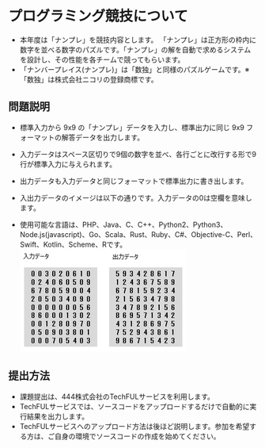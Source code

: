 <script type="text/x-mathjax-config">MathJax.Hub.Config({tex2jax:{inlineMath:[['\$','\$'],['\\(','\\)']],processEscapes:true},CommonHTML: {matchFontHeight:false}});</script>
<script type="text/javascript" async src="https://cdnjs.cloudflare.com/ajax/libs/mathjax/2.7.1/MathJax.js?config=TeX-MML-AM_CHTML"></script>

# プログラミング競技について

- 本年度は「ナンプレ」を競技内容とします。 「ナンプレ」は正方形の枠内に数字を並べる数字のパズルです。「ナンプレ」の解を自動で求めるシステムを設計し、その性能を各チームで競ってもらいます。
- 「ナンバープレイス(ナンプレ)」は「数独」と同様のパズルゲームです。※「数独」は株式会社ニコリの登録商標です。


## 問題説明

- 標準入力から 9x9 の「ナンプレ」データを入力し、標準出力に同じ 9x9 フォーマットの解答データを出力します。
- 入力データはスペース区切りで9個の数字を並べ、各行ごとに改行する形で9行が標準入力に与えられます。
- 出力データも入力データと同じフォーマットで標準出力に書き出します。
- 入出力データのイメージは以下の通りです。入力データの0は空欄を意味します。

- 使用可能な言語は、PHP、Java、C、C++、Python2、Python3、Node.js(javascript)、Go、Scala、Rust、Ruby、C#、Objective-C、Perl、Swift、Kotlin、Scheme、Rです。
![入出力例](images/sudoku.PNG)

## 提出方法

- 課題提出は、444株式会社のTechFULサービスを利用します。
- TechFULサービスでは、ソースコードをアップロードするだけで自動的に実行結果を出力します。
- TechFULサービスへのアップロード方法は後ほど説明します。参加を希望する方は、ご自身の環境でソースコードの作成を始めてください。
